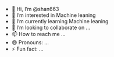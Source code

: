 - 👋 Hi, I’m @shan663
- 👀 I’m interested in Machine leaning
- 🌱 I’m currently learning Machine leaning 
- 💞️ I’m looking to collaborate on ...
- 📫 How to reach me ...
- 😄 Pronouns: ...
- ⚡ Fun fact: ...

<!---
shan663/shan663 is a ✨ special ✨ repository because its `README.md` (this file) appears on your GitHub profile.
You can click the Preview link to take a look at your changes.
--->
